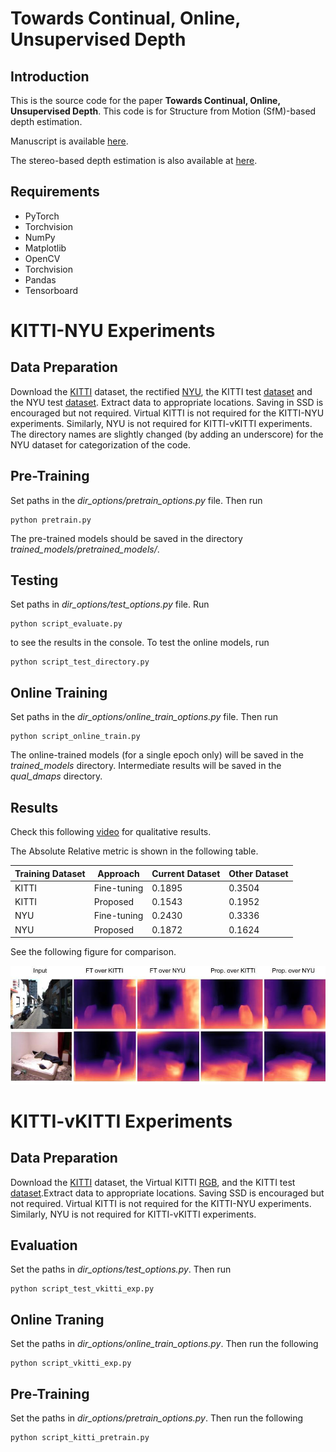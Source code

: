 # Towards Continual, Online, Unsupervised Depth  
## Introduction 
This is the source code for the paper **Towards Continual, Online, Unsupervised Depth**. This code is for Structure from Motion (SfM)-based depth estimation. 

Manuscript is available [here](https://arxiv.org/abs/2103.00369).

The stereo-based depth estimation is also available at [here](https://github.com/umarKarim/cou_stereo). 



## Requirements 
- PyTorch 
- Torchvision 
- NumPy 
- Matplotlib 
- OpenCV
- Torchvision
- Pandas 
- Tensorboard 

# KITTI-NYU Experiments 
 ## Data Preparation
 Download the [KITTI](https://1drv.ms/u/s!AiV6XqkxJHE2g1zyXt4mCKNbpdiw?e=ZJAhIl) dataset, the rectified [NYU](https://drive.google.com/file/d/1ko9Z9c2a3K97g-MZdBRny2CBNfhsHWkk/view?usp=sharing), the KITTI test [dataset](https://1drv.ms/u/s!AiV6XqkxJHE2kz5Zy7jWZd2GyMR2?e=kBD4lb) and the NYU test [dataset](https://1drv.ms/u/s!AiV6XqkxJHE2kz85ZcYiCoZmSjKk?e=qGpvck). Extract data to appropriate locations. Saving in SSD is encouraged but not required. Virtual KITTI is not required for the KITTI-NYU experiments. Similarly, NYU is not required for KITTI-vKITTI experiments. The directory names are slightly changed (by adding an underscore) for the NYU dataset for categorization of the code.

## Pre-Training 
Set paths in the *dir_options/pretrain_options.py* file. Then run 

```
python pretrain.py
```
The pre-trained models should be saved in the directory *trained_models/pretrained_models/*.

## Testing 
Set paths in *dir_options/test_options.py* file. Run 

```
python script_evaluate.py
```

to see the results in the console. To test the online models, run

```
python script_test_directory.py
```


## Online Training 
Set paths in the *dir_options/online_train_options.py* file. Then run 

```
python script_online_train.py
```
The online-trained models (for a single epoch only) will be saved in the *trained_models* directory. Intermediate results will be saved in the *qual_dmaps* directory. 


## Results 
Check this following [video](https://www.youtube.com/watch?v=_WNYOTDaCCM&t=10s&ab_channel=Depth) for qualitative results. 

The Absolute Relative metric is shown in the following table.

| Training Dataset | Approach | Current Dataset | Other Dataset|
| -------------- | ------------ | ------------ | -------------- |
KITTI | Fine-tuning | 0.1895 | 0.3504|
KITTI | Proposed | 0.1543 | 0.1952 |
NYU | Fine-tuning | 0.2430 | 0.3336 |
NYU | Proposed | 0.1872 | 0.1624 |

See the following figure for comparison.

![figs directory](https://github.com/umarKarim/cou_sfm/blob/main/figs/kitti_nyu_qual_crop.jpg)


# KITTI-vKITTI Experiments 
 ## Data Preparation
 Download the [KITTI](https://1drv.ms/u/s!AiV6XqkxJHE2g1zyXt4mCKNbpdiw?e=ZJAhIl) dataset, the Virtual KITTI [RGB](http://download.europe.naverlabs.com//virtual_kitti_2.0.3/vkitti_2.0.3_rgb.tar), and the KITTI test [dataset](https://1drv.ms/u/s!AiV6XqkxJHE2kz5Zy7jWZd2GyMR2?e=kBD4lb).Extract data to appropriate locations. Saving SSD is encouraged but not required. Virtual KITTI is not required for the KITTI-NYU experiments. Similarly, NYU is not required for KITTI-vKITTI experiments. 


## Evaluation
Set the paths in *dir_options/test_options.py*. Then run 

~~~
python script_test_vkitti_exp.py
~~~

## Online Traning 
Set the paths in *dir_options/online_train_options.py*. Then run the following 

~~~
python script_vkitti_exp.py
~~~

## Pre-Training
Set the paths in *dir_options/pretrain_options.py*. Then run the following

~~~
python script_kitti_pretrain.py
~~~









